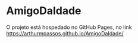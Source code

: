 # AmigoDaIdade
O projeto está hospedado no GitHub Pages, no link https://arthurmpassos.github.io/AmigoDaIdade/
